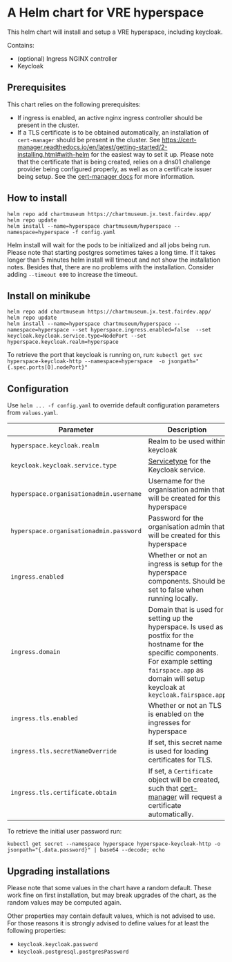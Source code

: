 # A Helm chart for VRE hyperspace
This helm chart will install and setup a VRE hyperspace, including keycloak. 

Contains:
- (optional) Ingress NGINX controller
- Keycloak

## Prerequisites
This chart relies on the following prerequisites:
- If ingress is enabled, an active nginx ingress controller should be present in the cluster. 
- If a TLS certificate is to be obtained automatically, an installation of `cert-manager` should be present in the cluster. See
  https://cert-manager.readthedocs.io/en/latest/getting-started/2-installing.html#with-helm for the easiest way to set it up. Please
  note that the certificate that is being created, relies on a dns01 challenge provider being configured properly, as well as on a 
  certificate issuer being setup. See the [cert-manager docs](https://cert-manager.readthedocs.io) for more information.

## How to install

```
helm repo add chartmuseum https://chartmuseum.jx.test.fairdev.app/
helm repo update
helm install --name=hyperspace chartmuseum/hyperspace --namespace=hyperspace -f config.yaml
```

Helm install will wait for the pods to be initialized and all jobs being run. Please
note that starting postgres sometimes takes a long time. If it takes longer than 5 minutes
helm install will timeout and not show the installation notes. Besides that, there are no 
problems with the installation. Consider adding `--timeout 600` to increase the timeout.

## Install on minikube
```
helm repo add chartmuseum https://chartmuseum.jx.test.fairdev.app/
helm repo update
helm install --name=hyperspace chartmuseum/hyperspace --namespace=hyperspace --set hyperspace.ingress.enabled=false  --set keycloak.keycloak.service.type=NodePort --set hyperspace.keycloak.realm=hyperspace
```

To retrieve the port that keycloak is running on, run:
`kubectl get svc hyperspace-keycloak-http --namespace=hyperspace  -o jsonpath="{.spec.ports[0].nodePort}"`

## Configuration
Use `helm ... -f config.yaml` to override default configuration parameters from `values.yaml`.


| Parameter  | Description  | Default |
|---|---|---|
| `hyperspace.keycloak.realm`  | Realm to be used within keycloak |  |
| `keycloak.keycloak.service.type`  | [Servicetype](https://kubernetes.io/docs/concepts/services-networking/service/#publishing-services-service-types) for the Keycloak service. |  ClusterIP |
| `hyperspace.organisationadmin.username` | Username for the organisation admin that will be created for this hyperspace | `organisation-admin-<realm>` |
| `hyperspace.organisationadmin.password` | Password for the organisation admin that will be created for this hyperspace | `fairspace123` |
| `ingress.enabled`  | Whether or not an ingress is setup for the hyperspace components. Should be set to false when running locally.  | true  |
| `ingress.domain`   | Domain that is used for setting up the hyperspace. Is used as postfix for the hostname for the specific components. For example setting `fairspace.app` as domain will setup keycloak at `keycloak.fairspace.app`  | hyperspace.ci.test.fairdev.app  |
| `ingress.tls.enabled`  | Whether or not an TLS is enabled on the ingresses for hyperspace  | true  |
| `ingress.tls.secretNameOverride`  | If set, this secret name is used for loading certificates for TLS. | `tls-<release name>` |
| `ingress.tls.certificate.obtain`  | If set, a `Certificate` object will be created, such that [cert-manager](https://cert-manager.readthedocs.io/en/latest/) will request a certificate automatically. | true |

To retrieve the initial user password run:

`kubectl get secret --namespace hyperspace hyperspace-keycloak-http -o jsonpath="{.data.password}" | base64 --decode; echo`

## Upgrading installations
Please note that some values in the chart have a random default. These work fine on first installation, but may break upgrades 
of the chart, as the random values may be computed again. 

Other properties may contain default values, which is not advised to use. For those reasons it is strongly advised to define values for at
least the following properties:

* `keycloak.keycloak.password`
* `keycloak.postgresql.postgresPassword`

